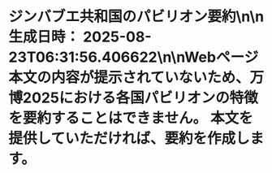 # ジンバブエ共和国のパビリオン要約\n\n**生成日時：** 2025-08-23T06:31:56.406622\n\nWebページ本文の内容が提示されていないため、万博2025における各国パビリオンの特徴を要約することはできません。  本文を提供していただければ、要約を作成します。